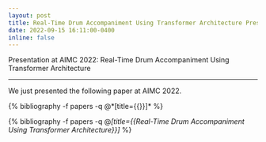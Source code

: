 ```yaml
---
layout: post
title: Real-Time Drum Accompaniment Using Transformer Architecture Presented at AIMC 2022
date: 2022-09-15 16:11:00-0400
inline: false
---
```


Presentation at AIMC 2022: Real-Time Drum Accompaniment Using Transformer Architecture

*** 

We just presented the following paper at AIMC 2022. 


<div>
{% bibliography -f papers -q @*[title={{}}]* %}
</div>


<!-- _pages/publications.md -->
<div class="publications">

  {% bibliography -f papers -q @*[title={{Real-Time Drum Accompaniment Using Transformer Architecture}}]* %}

</div>